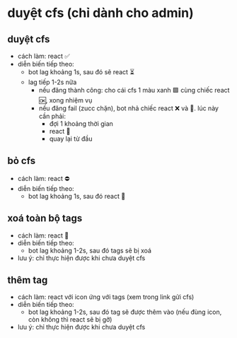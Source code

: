 # duyệt cfs (chỉ dành cho admin)

## duyệt cfs
- cách làm: react ✅
- diễn biến tiếp theo: 
  - bot lag khoảng 1s, sau đó sẽ react ⏳
  - lag tiếp 1-2s nữa 
    - nếu đăng thành công: cho cái cfs 1 màu xanh 🟩 cùng chiếc react 🆗, xong nhiệm vụ
    - nếu đăng fail (zucc chặn), bot nhả chiếc react ❌ và 🔁. lúc này cần phải:
      - đợi 1 khoảng thời gian
      - react 🔁
      - quay lại từ đầu

## bỏ cfs
- cách làm: react ⛔
- diễn biến tiếp theo:
  - bot lag khoảng 1s, sau đó react 🔁

## xoá toàn bộ tags
- cách làm: react 🧹
- diễn biến tiếp theo:
  - bot lag khoảng 1-2s, sau đó tags sẽ bị xoá
- lưu ý: chỉ thực hiện được khi chưa duyệt cfs

## thêm tag
- cách làm: react với icon ứng với tags (xem trong link gửi cfs)
- diễn biến tiếp theo:
  - bot lag khoảng 1-2s, sau đó tag sẽ được thêm vào (nếu đùng icon, còn không thì react sẽ bị gỡ)
- lưu ý: chỉ thực hiện được khi chưa duyệt cfs